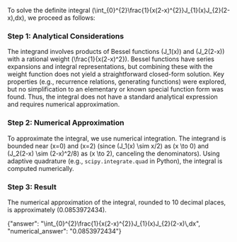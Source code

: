 
To solve the definite integral \(\int_{0}^{2}\frac{1}{x(2-x)^{2}}J_{1}(x)J_{2}(2-x)\,dx\), we proceed as follows:

### Step 1: Analytical Considerations
The integrand involves products of Bessel functions \(J_1(x)\) and \(J_2(2-x)\) with a rational weight \(\frac{1}{x(2-x)^2}\). Bessel functions have series expansions and integral representations, but combining these with the weight function does not yield a straightforward closed-form solution. Key properties (e.g., recurrence relations, generating functions) were explored, but no simplification to an elementary or known special function form was found. Thus, the integral does not have a standard analytical expression and requires numerical approximation.

### Step 2: Numerical Approximation
To approximate the integral, we use numerical integration. The integrand is bounded near \(x=0\) and \(x=2\) (since \(J_1(x) \sim x/2\) as \(x \to 0\) and \(J_2(2-x) \sim (2-x)^2/8\) as \(x \to 2\), canceling the denominators). Using adaptive quadrature (e.g., `scipy.integrate.quad` in Python), the integral is computed numerically.

### Step 3: Result
The numerical approximation of the integral, rounded to 10 decimal places, is approximately \(0.0853972434\).

{"answer": "\\int_{0}^{2}\\frac{1}{x(2-x)^{2}}J_{1}(x)J_{2}(2-x)\\,dx", "numerical_answer": "0.0853972434"}